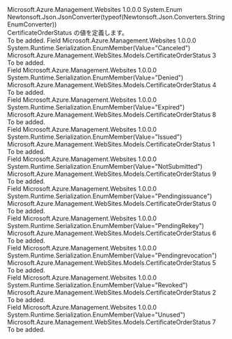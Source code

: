 <Type Name="CertificateOrderStatus" FullName="Microsoft.Azure.Management.WebSites.Models.CertificateOrderStatus">
  <TypeSignature Language="C#" Value="public enum CertificateOrderStatus" />
  <TypeSignature Language="ILAsm" Value=".class public auto ansi sealed CertificateOrderStatus extends System.Enum" />
  <TypeSignature Language="DocId" Value="T:Microsoft.Azure.Management.WebSites.Models.CertificateOrderStatus" />
  <TypeSignature Language="VB.NET" Value="Public Enum CertificateOrderStatus" />
  <TypeSignature Language="F#" Value="type CertificateOrderStatus = " />
  <AssemblyInfo>
    <AssemblyName>Microsoft.Azure.Management.Websites</AssemblyName>
    <AssemblyVersion>1.0.0.0</AssemblyVersion>
  </AssemblyInfo>
  <Base>
    <BaseTypeName>System.Enum</BaseTypeName>
  </Base>
  <Attributes>
    <Attribute>
      <AttributeName>Newtonsoft.Json.JsonConverter(typeof(Newtonsoft.Json.Converters.StringEnumConverter))</AttributeName>
    </Attribute>
  </Attributes>
  <Docs>
    <summary>
            CertificateOrderStatus の値を定義します。
            </summary>
    <remarks>To be added.</remarks>
  </Docs>
  <Members>
    <Member MemberName="Canceled">
      <MemberSignature Language="C#" Value="Canceled" />
      <MemberSignature Language="ILAsm" Value=".field public static literal valuetype Microsoft.Azure.Management.WebSites.Models.CertificateOrderStatus Canceled = int32(3)" />
      <MemberSignature Language="DocId" Value="F:Microsoft.Azure.Management.WebSites.Models.CertificateOrderStatus.Canceled" />
      <MemberSignature Language="VB.NET" Value="Canceled" />
      <MemberSignature Language="F#" Value="Canceled = 3" Usage="Microsoft.Azure.Management.WebSites.Models.CertificateOrderStatus.Canceled" />
      <MemberType>Field</MemberType>
      <AssemblyInfo>
        <AssemblyName>Microsoft.Azure.Management.Websites</AssemblyName>
        <AssemblyVersion>1.0.0.0</AssemblyVersion>
      </AssemblyInfo>
      <Attributes>
        <Attribute>
          <AttributeName>System.Runtime.Serialization.EnumMember(Value="Canceled")</AttributeName>
        </Attribute>
      </Attributes>
      <ReturnValue>
        <ReturnType>Microsoft.Azure.Management.WebSites.Models.CertificateOrderStatus</ReturnType>
      </ReturnValue>
      <MemberValue>3</MemberValue>
      <Docs>
        <summary>To be added.</summary>
      </Docs>
    </Member>
    <Member MemberName="Denied">
      <MemberSignature Language="C#" Value="Denied" />
      <MemberSignature Language="ILAsm" Value=".field public static literal valuetype Microsoft.Azure.Management.WebSites.Models.CertificateOrderStatus Denied = int32(4)" />
      <MemberSignature Language="DocId" Value="F:Microsoft.Azure.Management.WebSites.Models.CertificateOrderStatus.Denied" />
      <MemberSignature Language="VB.NET" Value="Denied" />
      <MemberSignature Language="F#" Value="Denied = 4" Usage="Microsoft.Azure.Management.WebSites.Models.CertificateOrderStatus.Denied" />
      <MemberType>Field</MemberType>
      <AssemblyInfo>
        <AssemblyName>Microsoft.Azure.Management.Websites</AssemblyName>
        <AssemblyVersion>1.0.0.0</AssemblyVersion>
      </AssemblyInfo>
      <Attributes>
        <Attribute>
          <AttributeName>System.Runtime.Serialization.EnumMember(Value="Denied")</AttributeName>
        </Attribute>
      </Attributes>
      <ReturnValue>
        <ReturnType>Microsoft.Azure.Management.WebSites.Models.CertificateOrderStatus</ReturnType>
      </ReturnValue>
      <MemberValue>4</MemberValue>
      <Docs>
        <summary>To be added.</summary>
      </Docs>
    </Member>
    <Member MemberName="Expired">
      <MemberSignature Language="C#" Value="Expired" />
      <MemberSignature Language="ILAsm" Value=".field public static literal valuetype Microsoft.Azure.Management.WebSites.Models.CertificateOrderStatus Expired = int32(8)" />
      <MemberSignature Language="DocId" Value="F:Microsoft.Azure.Management.WebSites.Models.CertificateOrderStatus.Expired" />
      <MemberSignature Language="VB.NET" Value="Expired" />
      <MemberSignature Language="F#" Value="Expired = 8" Usage="Microsoft.Azure.Management.WebSites.Models.CertificateOrderStatus.Expired" />
      <MemberType>Field</MemberType>
      <AssemblyInfo>
        <AssemblyName>Microsoft.Azure.Management.Websites</AssemblyName>
        <AssemblyVersion>1.0.0.0</AssemblyVersion>
      </AssemblyInfo>
      <Attributes>
        <Attribute>
          <AttributeName>System.Runtime.Serialization.EnumMember(Value="Expired")</AttributeName>
        </Attribute>
      </Attributes>
      <ReturnValue>
        <ReturnType>Microsoft.Azure.Management.WebSites.Models.CertificateOrderStatus</ReturnType>
      </ReturnValue>
      <MemberValue>8</MemberValue>
      <Docs>
        <summary>To be added.</summary>
      </Docs>
    </Member>
    <Member MemberName="Issued">
      <MemberSignature Language="C#" Value="Issued" />
      <MemberSignature Language="ILAsm" Value=".field public static literal valuetype Microsoft.Azure.Management.WebSites.Models.CertificateOrderStatus Issued = int32(1)" />
      <MemberSignature Language="DocId" Value="F:Microsoft.Azure.Management.WebSites.Models.CertificateOrderStatus.Issued" />
      <MemberSignature Language="VB.NET" Value="Issued" />
      <MemberSignature Language="F#" Value="Issued = 1" Usage="Microsoft.Azure.Management.WebSites.Models.CertificateOrderStatus.Issued" />
      <MemberType>Field</MemberType>
      <AssemblyInfo>
        <AssemblyName>Microsoft.Azure.Management.Websites</AssemblyName>
        <AssemblyVersion>1.0.0.0</AssemblyVersion>
      </AssemblyInfo>
      <Attributes>
        <Attribute>
          <AttributeName>System.Runtime.Serialization.EnumMember(Value="Issued")</AttributeName>
        </Attribute>
      </Attributes>
      <ReturnValue>
        <ReturnType>Microsoft.Azure.Management.WebSites.Models.CertificateOrderStatus</ReturnType>
      </ReturnValue>
      <MemberValue>1</MemberValue>
      <Docs>
        <summary>To be added.</summary>
      </Docs>
    </Member>
    <Member MemberName="NotSubmitted">
      <MemberSignature Language="C#" Value="NotSubmitted" />
      <MemberSignature Language="ILAsm" Value=".field public static literal valuetype Microsoft.Azure.Management.WebSites.Models.CertificateOrderStatus NotSubmitted = int32(9)" />
      <MemberSignature Language="DocId" Value="F:Microsoft.Azure.Management.WebSites.Models.CertificateOrderStatus.NotSubmitted" />
      <MemberSignature Language="VB.NET" Value="NotSubmitted" />
      <MemberSignature Language="F#" Value="NotSubmitted = 9" Usage="Microsoft.Azure.Management.WebSites.Models.CertificateOrderStatus.NotSubmitted" />
      <MemberType>Field</MemberType>
      <AssemblyInfo>
        <AssemblyName>Microsoft.Azure.Management.Websites</AssemblyName>
        <AssemblyVersion>1.0.0.0</AssemblyVersion>
      </AssemblyInfo>
      <Attributes>
        <Attribute>
          <AttributeName>System.Runtime.Serialization.EnumMember(Value="NotSubmitted")</AttributeName>
        </Attribute>
      </Attributes>
      <ReturnValue>
        <ReturnType>Microsoft.Azure.Management.WebSites.Models.CertificateOrderStatus</ReturnType>
      </ReturnValue>
      <MemberValue>9</MemberValue>
      <Docs>
        <summary>To be added.</summary>
      </Docs>
    </Member>
    <Member MemberName="Pendingissuance">
      <MemberSignature Language="C#" Value="Pendingissuance" />
      <MemberSignature Language="ILAsm" Value=".field public static literal valuetype Microsoft.Azure.Management.WebSites.Models.CertificateOrderStatus Pendingissuance = int32(0)" />
      <MemberSignature Language="DocId" Value="F:Microsoft.Azure.Management.WebSites.Models.CertificateOrderStatus.Pendingissuance" />
      <MemberSignature Language="VB.NET" Value="Pendingissuance" />
      <MemberSignature Language="F#" Value="Pendingissuance = 0" Usage="Microsoft.Azure.Management.WebSites.Models.CertificateOrderStatus.Pendingissuance" />
      <MemberType>Field</MemberType>
      <AssemblyInfo>
        <AssemblyName>Microsoft.Azure.Management.Websites</AssemblyName>
        <AssemblyVersion>1.0.0.0</AssemblyVersion>
      </AssemblyInfo>
      <Attributes>
        <Attribute>
          <AttributeName>System.Runtime.Serialization.EnumMember(Value="Pendingissuance")</AttributeName>
        </Attribute>
      </Attributes>
      <ReturnValue>
        <ReturnType>Microsoft.Azure.Management.WebSites.Models.CertificateOrderStatus</ReturnType>
      </ReturnValue>
      <MemberValue>0</MemberValue>
      <Docs>
        <summary>To be added.</summary>
      </Docs>
    </Member>
    <Member MemberName="PendingRekey">
      <MemberSignature Language="C#" Value="PendingRekey" />
      <MemberSignature Language="ILAsm" Value=".field public static literal valuetype Microsoft.Azure.Management.WebSites.Models.CertificateOrderStatus PendingRekey = int32(6)" />
      <MemberSignature Language="DocId" Value="F:Microsoft.Azure.Management.WebSites.Models.CertificateOrderStatus.PendingRekey" />
      <MemberSignature Language="VB.NET" Value="PendingRekey" />
      <MemberSignature Language="F#" Value="PendingRekey = 6" Usage="Microsoft.Azure.Management.WebSites.Models.CertificateOrderStatus.PendingRekey" />
      <MemberType>Field</MemberType>
      <AssemblyInfo>
        <AssemblyName>Microsoft.Azure.Management.Websites</AssemblyName>
        <AssemblyVersion>1.0.0.0</AssemblyVersion>
      </AssemblyInfo>
      <Attributes>
        <Attribute>
          <AttributeName>System.Runtime.Serialization.EnumMember(Value="PendingRekey")</AttributeName>
        </Attribute>
      </Attributes>
      <ReturnValue>
        <ReturnType>Microsoft.Azure.Management.WebSites.Models.CertificateOrderStatus</ReturnType>
      </ReturnValue>
      <MemberValue>6</MemberValue>
      <Docs>
        <summary>To be added.</summary>
      </Docs>
    </Member>
    <Member MemberName="Pendingrevocation">
      <MemberSignature Language="C#" Value="Pendingrevocation" />
      <MemberSignature Language="ILAsm" Value=".field public static literal valuetype Microsoft.Azure.Management.WebSites.Models.CertificateOrderStatus Pendingrevocation = int32(5)" />
      <MemberSignature Language="DocId" Value="F:Microsoft.Azure.Management.WebSites.Models.CertificateOrderStatus.Pendingrevocation" />
      <MemberSignature Language="VB.NET" Value="Pendingrevocation" />
      <MemberSignature Language="F#" Value="Pendingrevocation = 5" Usage="Microsoft.Azure.Management.WebSites.Models.CertificateOrderStatus.Pendingrevocation" />
      <MemberType>Field</MemberType>
      <AssemblyInfo>
        <AssemblyName>Microsoft.Azure.Management.Websites</AssemblyName>
        <AssemblyVersion>1.0.0.0</AssemblyVersion>
      </AssemblyInfo>
      <Attributes>
        <Attribute>
          <AttributeName>System.Runtime.Serialization.EnumMember(Value="Pendingrevocation")</AttributeName>
        </Attribute>
      </Attributes>
      <ReturnValue>
        <ReturnType>Microsoft.Azure.Management.WebSites.Models.CertificateOrderStatus</ReturnType>
      </ReturnValue>
      <MemberValue>5</MemberValue>
      <Docs>
        <summary>To be added.</summary>
      </Docs>
    </Member>
    <Member MemberName="Revoked">
      <MemberSignature Language="C#" Value="Revoked" />
      <MemberSignature Language="ILAsm" Value=".field public static literal valuetype Microsoft.Azure.Management.WebSites.Models.CertificateOrderStatus Revoked = int32(2)" />
      <MemberSignature Language="DocId" Value="F:Microsoft.Azure.Management.WebSites.Models.CertificateOrderStatus.Revoked" />
      <MemberSignature Language="VB.NET" Value="Revoked" />
      <MemberSignature Language="F#" Value="Revoked = 2" Usage="Microsoft.Azure.Management.WebSites.Models.CertificateOrderStatus.Revoked" />
      <MemberType>Field</MemberType>
      <AssemblyInfo>
        <AssemblyName>Microsoft.Azure.Management.Websites</AssemblyName>
        <AssemblyVersion>1.0.0.0</AssemblyVersion>
      </AssemblyInfo>
      <Attributes>
        <Attribute>
          <AttributeName>System.Runtime.Serialization.EnumMember(Value="Revoked")</AttributeName>
        </Attribute>
      </Attributes>
      <ReturnValue>
        <ReturnType>Microsoft.Azure.Management.WebSites.Models.CertificateOrderStatus</ReturnType>
      </ReturnValue>
      <MemberValue>2</MemberValue>
      <Docs>
        <summary>To be added.</summary>
      </Docs>
    </Member>
    <Member MemberName="Unused">
      <MemberSignature Language="C#" Value="Unused" />
      <MemberSignature Language="ILAsm" Value=".field public static literal valuetype Microsoft.Azure.Management.WebSites.Models.CertificateOrderStatus Unused = int32(7)" />
      <MemberSignature Language="DocId" Value="F:Microsoft.Azure.Management.WebSites.Models.CertificateOrderStatus.Unused" />
      <MemberSignature Language="VB.NET" Value="Unused" />
      <MemberSignature Language="F#" Value="Unused = 7" Usage="Microsoft.Azure.Management.WebSites.Models.CertificateOrderStatus.Unused" />
      <MemberType>Field</MemberType>
      <AssemblyInfo>
        <AssemblyName>Microsoft.Azure.Management.Websites</AssemblyName>
        <AssemblyVersion>1.0.0.0</AssemblyVersion>
      </AssemblyInfo>
      <Attributes>
        <Attribute>
          <AttributeName>System.Runtime.Serialization.EnumMember(Value="Unused")</AttributeName>
        </Attribute>
      </Attributes>
      <ReturnValue>
        <ReturnType>Microsoft.Azure.Management.WebSites.Models.CertificateOrderStatus</ReturnType>
      </ReturnValue>
      <MemberValue>7</MemberValue>
      <Docs>
        <summary>To be added.</summary>
      </Docs>
    </Member>
  </Members>
</Type>
